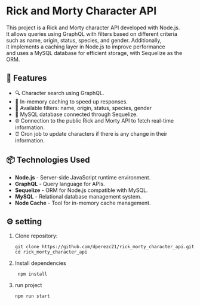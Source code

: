 # Rick and Morty Character API

This project is a Rick and Morty character API developed with Node.js.  
It allows queries using GraphQL with filters based on different criteria  
such as name, origin, status, species, and gender. Additionally,  
it implements a caching layer in Node.js to improve performance  
and uses a MySQL database for efficient storage, with Sequelize as the ORM.

## 🚀 Features

- 🔍 Character search using GraphQL.
- 🧠 In-memory caching to speed up responses.
- 🧬 Available filters: name, origin, status, species, gender
- 💾 MySQL database connected through Sequelize.
- 🌐 Connection to the public Rick and Morty API to fetch real-time information.
- ⏰ Cron job to update characters if there is any change in their information.


## 📦 Technologies Used

- **Node.js** - Server-side JavaScript runtime environment.
- **GraphQL** - Query language for APIs.
- **Sequelize** - ORM for Node.js compatible with MySQL.
- **MySQL** - Relational database management system.
- **Node Cache** - Tool for in-memory cache management.


## ⚙️ setting

1. Clone repository:
   ```
   git clone https://github.com/dperezc21/rick_morty_character_api.git
   cd rick_morty_character_api
   ```

2. Install dependencies 
   ```
    npm install
   ```

3. run project
   ```
   npm run start
   ```


